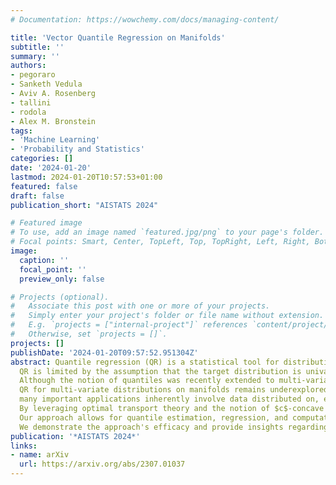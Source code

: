 ```yaml
---
# Documentation: https://wowchemy.com/docs/managing-content/

title: 'Vector Quantile Regression on Manifolds'
subtitle: ''
summary: ''
authors:
- pegoraro
- Sanketh Vedula
- Aviv A. Rosenberg
- tallini
- rodola
- Alex M. Bronstein
tags:
- 'Machine Learning'
- 'Probability and Statistics'
categories: []
date: '2024-01-20'
lastmod: 2024-01-20T10:57:53+01:00
featured: false
draft: false
publication_short: "AISTATS 2024"

# Featured image
# To use, add an image named `featured.jpg/png` to your page's folder.
# Focal points: Smart, Center, TopLeft, Top, TopRight, Left, Right, BottomLeft, Bottom, BottomRight.
image:
  caption: ''
  focal_point: ''
  preview_only: false

# Projects (optional).
#   Associate this post with one or more of your projects.
#   Simply enter your project's folder or file name without extension.
#   E.g. `projects = ["internal-project"]` references `content/project/deep-learning/index.md`.
#   Otherwise, set `projects = []`.
projects: []
publishDate: '2024-01-20T09:57:52.951304Z'
abstract: Quantile regression (QR) is a statistical tool for distribution-free estimation of conditional quantiles of a target variable given explanatory features.
  QR is limited by the assumption that the target distribution is univariate and defined on an Euclidean domain.
  Although the notion of quantiles was recently extended to multi-variate distributions,
  QR for multi-variate distributions on manifolds remains underexplored, even though 
  many important applications inherently involve data distributed on, e.g., spheres (climate measurements), tori (dihedral angles in proteins), or Lie groups (attitude in navigation).
  By leveraging optimal transport theory and the notion of $c$-concave functions, we meaningfully define conditional vector quantile functions of high-dimensional variables on manifolds (M-CVQFs).
  Our approach allows for quantile estimation, regression, and computation of conditional confidence sets.
  We demonstrate the approach's efficacy and provide insights regarding the meaning of non-Euclidean quantiles through preliminary synthetic data experiments.
publication: '*AISTATS 2024*'
links:
- name: arXiv
  url: https://arxiv.org/abs/2307.01037
---
```

